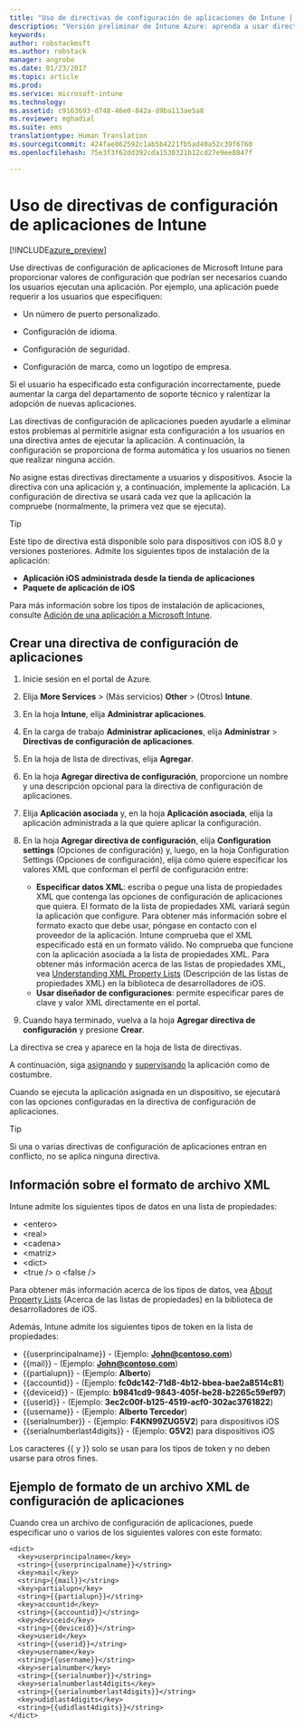 ```yaml
---
title: "Uso de directivas de configuración de aplicaciones de Intune | Versión preliminar de Intune Azure | Microsoft Docs"
description: "Versión preliminar de Intune Azure: aprenda a usar directivas de configuración de aplicaciones para proporcionar datos de configuración a una aplicación de iOS, cuando se ejecuta."
keywords: 
author: robstackmsft
ms.author: robstack
manager: angrobe
ms.date: 01/23/2017
ms.topic: article
ms.prod: 
ms.service: microsoft-intune
ms.technology: 
ms.assetid: c9163693-d748-46e0-842a-d9ba113ae5a8
ms.reviewer: mghadial
ms.suite: ems
translationtype: Human Translation
ms.sourcegitcommit: 424fae862592c1ab5b4221fb5ad40a52c39f6760
ms.openlocfilehash: 75e3f3f62dd392cda1530321b12cd27e9ee8847f

---
```


# <a name="how-to-use-intune-app-configuration-policies"></a>Uso de directivas de configuración de aplicaciones de Intune

[!INCLUDE[azure_preview](../includes/azure_preview.md)]

Use directivas de configuración de aplicaciones de Microsoft Intune para proporcionar valores de configuración que podrían ser necesarios cuando los usuarios ejecutan una aplicación. Por ejemplo, una aplicación puede requerir a los usuarios que especifiquen:

-   Un número de puerto personalizado.

-   Configuración de idioma.

-   Configuración de seguridad.

-   Configuración de marca, como un logotipo de empresa.

Si el usuario ha especificado esta configuración incorrectamente, puede aumentar la carga del departamento de soporte técnico y ralentizar la adopción de nuevas aplicaciones.

Las directivas de configuración de aplicaciones pueden ayudarle a eliminar estos problemas al permitirle asignar esta configuración a los usuarios en una directiva antes de ejecutar la aplicación. A continuación, la configuración se proporciona de forma automática y los usuarios no tienen que realizar ninguna acción.

No asigne estas directivas directamente a usuarios y dispositivos. Asocie la directiva con una aplicación y, a continuación, implemente la aplicación. La configuración de directiva se usará cada vez que la aplicación la compruebe (normalmente, la primera vez que se ejecuta).

> [!TIP]
> Este tipo de directiva está disponible solo para dispositivos con iOS 8.0 y versiones posteriores. Admite los siguientes tipos de instalación de la aplicación:
>
> -   **Aplicación iOS administrada desde la tienda de aplicaciones**
> -   **Paquete de aplicación de iOS**
>
> Para más información sobre los tipos de instalación de aplicaciones, consulte [Adición de una aplicación a Microsoft Intune](/intune-azure/manage-apps/add-apps).

## <a name="create-an-app-configuration-policy"></a>Crear una directiva de configuración de aplicaciones

1. Inicie sesión en el portal de Azure.
2. Elija **More Services** >  (Más servicios) **Other** >  (Otros) **Intune**.
3. En la hoja **Intune**, elija **Administrar aplicaciones**.
1.  En la carga de trabajo **Administrar aplicaciones**, elija **Administrar** > **Directivas de configuración de aplicaciones**.

2.  En la hoja de lista de directivas, elija **Agregar**.

3.  En la hoja **Agregar directiva de configuración**, proporcione un nombre y una descripción opcional para la directiva de configuración de aplicaciones.
4.  Elija **Aplicación asociada** y, en la hoja **Aplicación asociada**, elija la aplicación administrada a la que quiere aplicar la configuración.
5.  En la hoja **Agregar directiva de configuración**, elija **Configuration settings** (Opciones de configuración) y, luego, en la hoja Configuration Settings (Opciones de configuración), elija cómo quiere especificar los valores XML que conforman el perfil de configuración entre:
    - **Especificar datos XML**: escriba o pegue una lista de propiedades XML que contenga las opciones de configuración de aplicaciones que quiera. El formato de la lista de propiedades XML variará según la aplicación que configure. Para obtener más información sobre el formato exacto que debe usar, póngase en contacto con el proveedor de la aplicación.
    Intune comprueba que el XML especificado está en un formato válido. No comprueba que funcione con la aplicación asociada a la lista de propiedades XML.
    Para obtener más información acerca de las listas de propiedades XML, vea [Understanding XML Property Lists](https://developer.apple.com/library/ios/documentation/Cocoa/Conceptual/PropertyLists/UnderstandXMLPlist/UnderstandXMLPlist.html) (Descripción de las listas de propiedades XML) en la biblioteca de desarrolladores de iOS.
    - **Usar diseñador de configuraciones**: permite especificar pares de clave y valor XML directamente en el portal.
8. Cuando haya terminado, vuelva a la hoja **Agregar directiva de configuración** y presione **Crear**.

La directiva se crea y aparece en la hoja de lista de directivas.

A continuación, siga [asignando](deploy-apps.md) y [supervisando](monitor-apps.md) la aplicación como de costumbre.

Cuando se ejecuta la aplicación asignada en un dispositivo, se ejecutará con las opciones configuradas en la directiva de configuración de aplicaciones.

> [!TIP]
> Si una o varias directivas de configuración de aplicaciones entran en conflicto, no se aplica ninguna directiva.

## <a name="information-about-the-xml-file-format"></a>Información sobre el formato de archivo XML

Intune admite los siguientes tipos de datos en una lista de propiedades:

- &lt;entero&gt;
- &lt;real&gt;
- &lt;cadena&gt;
- &lt;matriz&gt;
- &lt;dict&gt;
- &lt;true /&gt; o &lt;false /&gt;

Para obtener más información acerca de los tipos de datos, vea [About Property Lists](https://developer.apple.com/library/ios/documentation/Cocoa/Conceptual/PropertyLists/AboutPropertyLists/AboutPropertyLists.html) (Acerca de las listas de propiedades) en la biblioteca de desarrolladores de iOS.

Además, Intune admite los siguientes tipos de token en la lista de propiedades:
- \{\{userprincipalname\}\} - (Ejemplo: **John@contoso.com**)
- \{\{mail\}\} - (Ejemplo: **John@contoso.com**)
- \{\{partialupn\}\} - (Ejemplo: **Alberto**)
- \{\{accountid\}\} - (Ejemplo: **fc0dc142-71d8-4b12-bbea-bae2a8514c81**)
- \{\{deviceid\}\} - (Ejemplo: **b9841cd9-9843-405f-be28-b2265c59ef97**)
- \{\{userid\}\} - (Ejemplo: **3ec2c00f-b125-4519-acf0-302ac3761822**)
- \{\{username\}\} - (Ejemplo: **Alberto Tercedor**)
- \{\{serialnumber\}\} - (Ejemplo: **F4KN99ZUG5V2**) para dispositivos iOS
- \{\{serialnumberlast4digits\}\} - (Ejemplo: **G5V2**) para dispositivos iOS

Los caracteres \{\{ y \}\} solo se usan para los tipos de token y no deben usarse para otros fines.





## <a name="example-format-for-an-app-configuration-xml-file"></a>Ejemplo de formato de un archivo XML de configuración de aplicaciones

Cuando crea un archivo de configuración de aplicaciones, puede especificar uno o varios de los siguientes valores con este formato:

```
<dict>
  <key>userprincipalname</key>
  <string>{{userprincipalname}}</string>
  <key>mail</key>
  <string>{{mail}}</string>
  <key>partialupn</key>
  <string>{{partialupn}}</string>
  <key>accountid</key>
  <string>{{accountid}}</string>
  <key>deviceid</key>
  <string>{{deviceid}}</string>
  <key>userid</key>
  <string>{{userid}}</string>
  <key>username</key>
  <string>{{username}}</string>
  <key>serialnumber</key>
  <string>{{serialnumber}}</string>
  <key>serialnumberlast4digits</key>
  <string>{{serialnumberlast4digits}}</string>
  <key>udidlast4digits</key>
  <string>{{udidlast4digits}}</string>
</dict>

```



<!--HONumber=Feb17_HO1-->



